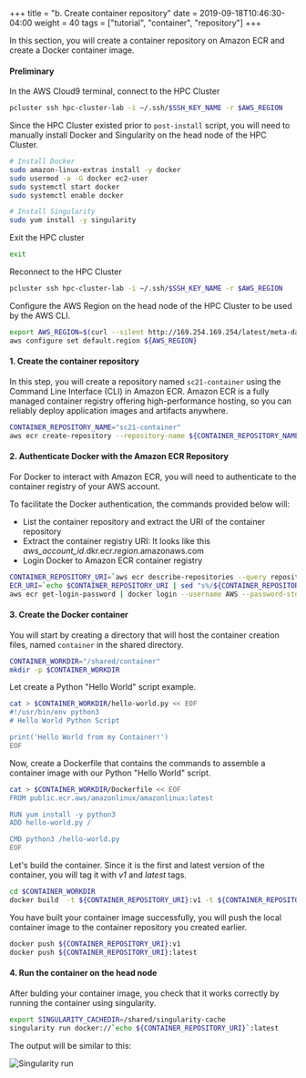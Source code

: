 +++
title = "b. Create container repository"
date = 2019-09-18T10:46:30-04:00
weight = 40
tags = ["tutorial", "container", "repository"]
+++

In this section, you will create a container repository on Amazon ECR and create a Docker container image.

#### Preliminary

In the AWS Cloud9 terminal, connect to the HPC Cluster

```bash
pcluster ssh hpc-cluster-lab -i ~/.ssh/$SSH_KEY_NAME -r $AWS_REGION
```

Since the HPC Cluster existed prior to `post-install` script, you will need to manually install Docker and Singularity on the head node of the HPC Cluster.

```bash
# Install Docker
sudo amazon-linux-extras install -y docker
sudo usermod -a -G docker ec2-user
sudo systemctl start docker
sudo systemctl enable docker

# Install Singularity
sudo yum install -y singularity
```

Exit the HPC cluster

```bash
exit
```

Reconnect to the HPC Cluster

```bash
pcluster ssh hpc-cluster-lab -i ~/.ssh/$SSH_KEY_NAME -r $AWS_REGION
```

Configure the AWS Region on the head node of the HPC Cluster to be used by the AWS CLI.
```bash
export AWS_REGION=$(curl --silent http://169.254.169.254/latest/meta-data/placement/region)
aws configure set default.region ${AWS_REGION}
```

#### 1. Create the container repository

In this step, you will create a repository named `sc21-container` using the Command Line Interface (CLI) in Amazon ECR.
Amazon ECR is a fully managed container registry offering high-performance hosting, so you can reliably deploy application images and artifacts anywhere.

```bash
CONTAINER_REPOSITORY_NAME="sc21-container"
aws ecr create-repository --repository-name ${CONTAINER_REPOSITORY_NAME}
```

#### 2. Authenticate Docker with the Amazon ECR Repository

For Docker to interact with Amazon ECR, you will need to authenticate to the container registry of your AWS account.

To facilitate the Docker authentication, the commands provided below will:
- List the container repository and extract the URI of the container repository
- Extract the container registry URI: It looks like this *aws_account_id*.dkr.ecr.*region*.amazonaws.com
- Login Docker to Amazon ECR container registry

```bash
CONTAINER_REPOSITORY_URI=`aws ecr describe-repositories --query repositories[].[repositoryName,repositoryUri] | grep "/${CONTAINER_REPOSITORY_NAME}" | tr -d '"'`
ECR_URI=`echo $CONTAINER_REPOSITORY_URI | sed "s%/${CONTAINER_REPOSITORY_NAME}%%g" | tr -d '"'`
aws ecr get-login-password | docker login --username AWS --password-stdin ${ECR_URI}
```

#### 3. Create the Docker container

You will start by creating a directory that will host the container creation files, named  `container` in the shared directory.

```bash
CONTAINER_WORKDIR="/shared/container"
mkdir -p $CONTAINER_WORKDIR
```

Let create a Python "Hello World" script example.
```bash
cat > $CONTAINER_WORKDIR/hello-world.py << EOF
#!/usr/bin/env python3
# Hello World Python Script

print('Hello World from my Container!')
EOF
```

Now, create a Dockerfile that contains the commands to assemble a container image with our Python "Hello World" script.

```bash
cat > $CONTAINER_WORKDIR/Dockerfile << EOF
FROM public.ecr.aws/amazonlinux/amazonlinux:latest

RUN yum install -y python3
ADD hello-world.py /

CMD python3 /hello-world.py
EOF
```

Let's build the container. Since it is the first and latest version of the container, you will tag it with *v1* and *latest* tags.

```bash
cd $CONTAINER_WORKDIR
docker build  -t ${CONTAINER_REPOSITORY_URI}:v1 -t ${CONTAINER_REPOSITORY_URI}:latest .
```

You have built your container image successfully, you will push the local container image to the container repository you created earlier.

```bash
docker push ${CONTAINER_REPOSITORY_URI}:v1
docker push ${CONTAINER_REPOSITORY_URI}:latest
```


#### 4. Run the container on the head node

After bulding your container image, you check that it works correctly by running the container using singularity.

```bash
export SINGULARITY_CACHEDIR=/shared/singularity-cache
singularity run docker://`echo ${CONTAINER_REPOSITORY_URI}`:latest
```

The output will be similar to this:

![Singularity run](/images/container-pc/singularity_output.png)